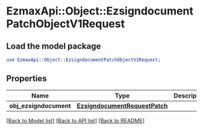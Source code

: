 # EzmaxApi::Object::EzsigndocumentPatchObjectV1Request

## Load the model package
```perl
use EzmaxApi::Object::EzsigndocumentPatchObjectV1Request;
```

## Properties
Name | Type | Description | Notes
------------ | ------------- | ------------- | -------------
**obj_ezsigndocument** | [**EzsigndocumentRequestPatch**](EzsigndocumentRequestPatch.md) |  | 

[[Back to Model list]](../README.md#documentation-for-models) [[Back to API list]](../README.md#documentation-for-api-endpoints) [[Back to README]](../README.md)


